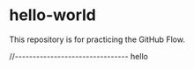 # hello-world
This repository is for practicing the GitHub Flow.


//--------------------------------
hello
